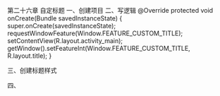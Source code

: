 第二十六章 自定标题
一、创建项目
二、写逻辑
@Override
	protected void onCreate(Bundle savedInstanceState) {
		super.onCreate(savedInstanceState);
		requestWindowFeature(Window.FEATURE_CUSTOM_TITLE);
		setContentView(R.layout.activity_main);
		getWindow().setFeatureInt(Window.FEATURE_CUSTOM_TITLE, R.layout.title);
	}


三、创建标题样式


四、